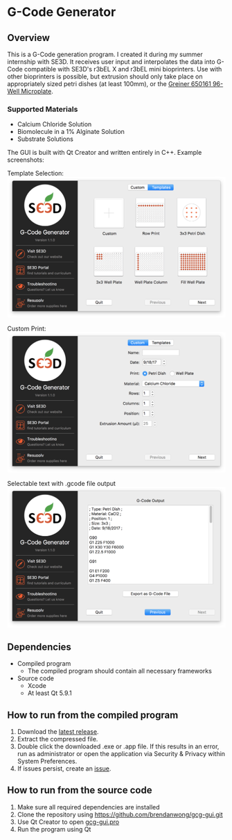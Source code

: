 # G-Code Generator
## Overview
This is a G-Code generation program. I created it during my summer internship with SE3D. It receives user input and interpolates the data into G-Code compatible with SE3D's r3bEL X and r3bEL mini bioprinters. Use with other bioprinters is possible, but extrusion should only take place on appropriately sized petri dishes (at least 100mm), or the [Greiner 650161 96-Well Microplate](https://shop.gbo.com/en/row/products/bioscience/microplates/96-well-microplates/96-well-microplates-clear/650161.html).

### Supported Materials
* Calcium Chloride Solution
* Biomolecule in a 1% Alginate Solution
* Substrate Solutions

The GUI is built with Qt Creator and written entirely in C++. Example screenshots:


Template Selection:
![Screenshot of template selection](/screenshots/template-selection-v1.1.0.png)


Custom Print:
![Screenshot of custom print](/screenshots/custom-print-v1.1.0.png)


Selectable text with .gcode file output
![Screenshot of output page](/screenshots/output-v1.1.0.png)

## Dependencies
* Compiled program
	* The compiled program should contain all necessary frameworks
* Source code
	* Xcode
	* At least Qt 5.9.1
  
## How to run from the compiled program
1. Download the [latest release](https://github.com/brendanwong/gcg-gui/releases).
2. Extract the compressed file.
3. Double click the downloaded .exe or .app file. If this results in an error, run as administrator or open the application via Security & Privacy within System Preferences.
4. If issues persist, create an [issue](https://github.com/brendanwong/gcg-gui/issues).

## How to run from the source code
1. Make sure all required dependencies are installed
2. Clone the repository using https://github.com/brendanwong/gcg-gui.git
3. Use Qt Creator to open [gcg-gui.pro](gcg-gui.pro)
4. Run the program using Qt
